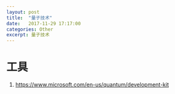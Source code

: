```yaml
---
layout: post
title:  "量子技术"
date:   2017-11-29 17:17:00
categories: Other
excerpt: 量子技术
---
```


# 工具
1. https://www.microsoft.com/en-us/quantum/development-kit
